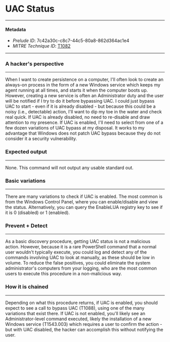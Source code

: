 
# UAC Status

---

#### Metadata

- *Prelude ID*: 7c42a30c-c8c7-44c5-80a8-862d364ac1e4
- *MITRE Technique ID*: [T1082](https://attack.mitre.org/techniques/T1082/)

---

### A hacker's perspective

---

When I want to create persistence on a computer, I'll often look to create an always-on process in the form of a new Windows service which keeps my agent running at all times, and starts it when the computer boots up. However, creating a new service is often an Administrator duty and the user will be notified if I try to do it before bypassing UAC. I could just bypass UAC to start - even if it is already disabled - but because this could be a noisy (i.e., detectable) action, I'll want to dip my toe in the water and check real quick. If UAC is already disabled, no need to re-disable and draw attention to my presence. If UAC is enabled, I'll need to select from one of a few dozen variations of UAC bypass at my disposal. It works to my advantage that Windows does not patch UAC bypass because they do not consider it a security vulnerability. 

### Expected output

---

None. This command will not output any usable standard out. 

### Basic variations

---

There are many variations to check if UAC is enabled. The most common is from the Windows Control Panel, where you can enable/disable and view the status. Alternatively, you can query the EnableLUA registry key to see if it is 0 (disabled) or 1 (enabled). 

### Prevent + Detect

---

As a basic discovery procedure, getting UAC status is not a malicious action. However, because it is a rare PowerShell command that a normal user wouldn't typically execute, you could log and detect any of the commands involving UAC to look at manually, as these should be low in volume. To reduce the false positives, you could eliminate the system administrator's computers from your logging, who are the most common users to execute this procedure in a non-malicious way. 

### How it is chained

---

Depending on what this procedure returns, if UAC is enabled, you should expect to see a call to bypass UAC (T1088), using one of the many variations that exist there. If UAC is not enabled, you'll likely see an Administrator-level command executed, likely the installation of a new Windows service (T1543.003) which requires a user to confirm the action - but with UAC disabled, the hacker can accomplish this without notifying the user. 
